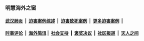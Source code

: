 
### 明慧海外之窗

####  [武汉肺炎](indexes/365.md?t=06050800) &nbsp;|&nbsp;  [迫害案例综述](indexes/328.md?t=06050800) &nbsp;|&nbsp; [迫害致死案例](indexes/277.md?t=06050800)  &nbsp;|&nbsp; [更多迫害案例](indexes/81.md?t=06050800)  &nbsp;|&nbsp; 
####  [时事评论](indexes/19.md?t=06050800) &nbsp;|&nbsp; [海外简讯](indexes/245.md?t=06050800)&nbsp;|&nbsp;  [社会支持](indexes/140.md?t=06050800) &nbsp;|&nbsp; [褒奖决议](indexes/282.md?t=06050800) &nbsp;|&nbsp; [社区报道](indexes/91.md?t=06050800)  &nbsp;|&nbsp; [天人之间](indexes/78.md?t=06050800) 


